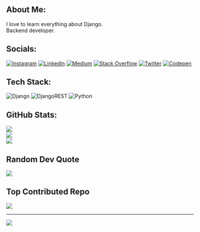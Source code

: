 ## About Me:
I love to learn everything about Django.<br>Backend developer.


## Socials:
[![Instagram](https://img.shields.io/badge/Instagram-%23E4405F.svg?logo=Instagram&logoColor=white)](https://instagram.com/ali.fallahi.01) [![LinkedIn](https://img.shields.io/badge/LinkedIn-%230077B5.svg?logo=linkedin&logoColor=white)](https://linkedin.com/in/ali-fallahi-2b2248215) [![Medium](https://img.shields.io/badge/Medium-12100E?logo=medium&logoColor=white)](https://medium.com/@ali.fallahi) [![Stack Overflow](https://img.shields.io/badge/-Stackoverflow-FE7A16?logo=stack-overflow&logoColor=white)](https://stackoverflow.com/users/22026286) [![Twitter](https://img.shields.io/badge/Twitter-%231DA1F2.svg?logo=Twitter&logoColor=white)](https://twitter.com/alif_1380) [![Codepen](https://img.shields.io/badge/Codepen-000000?style=for-the-badge&logo=codepen&logoColor=white)](https://codepen.io/Ali-Fallahi) 

## Tech Stack:
![Django](https://img.shields.io/badge/django-%23092E20.svg?style=for-the-badge&logo=django&logoColor=white) ![DjangoREST](https://img.shields.io/badge/DJANGO-REST-ff1709?style=for-the-badge&logo=django&logoColor=white&color=ff1709&labelColor=gray) ![Python](https://img.shields.io/badge/python-3670A0?style=for-the-badge&logo=python&logoColor=ffdd54)
## GitHub Stats:
![](https://github-readme-stats.vercel.app/api?username=Ali-Fallahi&theme=default&hide_border=false&include_all_commits=false&count_private=false)<br/>
![](https://github-readme-streak-stats.herokuapp.com/?user=Ali-Fallahi&theme=default&hide_border=false)<br/>
![](https://github-readme-stats.vercel.app/api/top-langs/?username=Ali-Fallahi&theme=default&hide_border=false&include_all_commits=false&count_private=false&layout=compact)

## Random Dev Quote
![](https://quotes-github-readme.vercel.app/api?type=horizontal&theme=radical)

## Top Contributed Repo
![](https://github-contributor-stats.vercel.app/api?username=Ali-Fallahi&limit=5&theme=dark&combine_all_yearly_contributions=true)

---
[![](https://visitcount.itsvg.in/api?id=Ali-Fallahi&icon=0&color=0)](https://visitcount.itsvg.in)

<!-- Proudly created with GPRM ( https://gprm.itsvg.in ) -->
